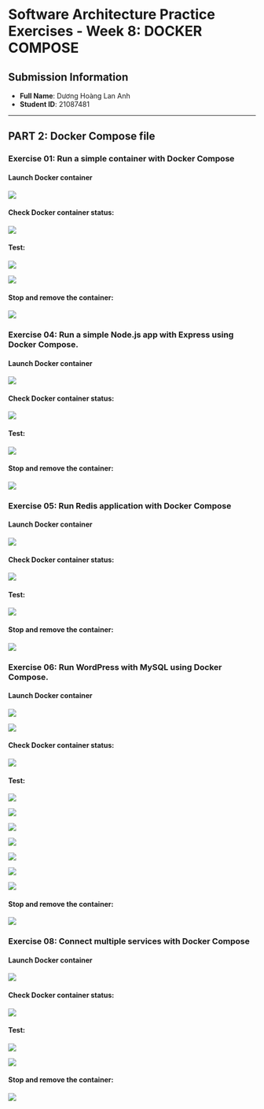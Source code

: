 # Software Architecture Practice Exercises - Week 8: DOCKER COMPOSE

## Submission Information

- **Full Name**: Dương Hoàng Lan Anh
- **Student ID**: 21087481

---

## PART 2: Docker Compose file

### Exercise 01: Run a simple container with Docker Compose

#### Launch Docker container

![](proof_images/Part02_Ex01_Nginx_DockerComposeUp.png)

#### Check Docker container status:

![](proof_images/Part02_Ex01_Nginx_DockerComposePS.png)

#### Test:

![](proof_images/Part02_Ex01_Nginx_Test_1.png)

![](proof_images/Part02_Ex01_Nginx_Test_2.png)

#### Stop and remove the container:

![](proof_images/Part02_Ex01_Nginx_DockerComposeDown.png)

### Exercise 04: Run a simple Node.js app with Express using Docker Compose.

#### Launch Docker container

![](proof_images/Part02_Ex04_NodeJS_DockerComposeUpBuild.png)

#### Check Docker container status:

![](proof_images/Part02_Ex04_NodeJS_DockerComposePS.png)

#### Test:

![](proof_images/Part02_Ex04_NodeJS_Test.png)

#### Stop and remove the container:

![](proof_images/Part02_Ex04_NodeJS_DockerComposeDown.png)

### Exercise 05: Run Redis application with Docker Compose

#### Launch Docker container

![](proof_images/Part02_Ex05_Redis_DockerComposeUp.png)

#### Check Docker container status:

![](proof_images/Part02_Ex05_Redis_DockerComposePS.png)

#### Test:

![](proof_images/Part02_Ex05_Redis_Test.png)

#### Stop and remove the container:

![](proof_images/Part02_Ex05_Redis_DockerComposeDown.png)

### Exercise 06: Run WordPress with MySQL using Docker Compose.

#### Launch Docker container

![](proof_images/Part02_Ex06_Wordpress_MySQL_DockerComposeUp_1.png)

![](proof_images/Part02_Ex06_Wordpress_MySQL_DockerComposeUp_2.png)

#### Check Docker container status:

![](proof_images/Part02_Ex06_Wordpress_MySQL_DockerComposePS.png)

#### Test:

![](proof_images/Part02_Ex06_Wordpress_MySQL_Test_1.png)

![](proof_images/Part02_Ex06_Wordpress_MySQL_Test_2.png)

![](proof_images/Part02_Ex06_Wordpress_MySQL_Test_3.png)

![](proof_images/Part02_Ex06_Wordpress_MySQL_Test_4.png)

![](proof_images/Part02_Ex06_Wordpress_MySQL_Test_5.png)

![](proof_images/Part02_Ex06_Wordpress_MySQL_Test_6.png)

![](proof_images/Part02_Ex06_Wordpress_MySQL_Test_7.png)

#### Stop and remove the container:

![](proof_images/Part02_Ex08_MultiServices_DockerComposeDown.png)

### Exercise 08: Connect multiple services with Docker Compose

#### Launch Docker container

![](proof_images/Part02_Ex08_MultiServices_DockerComposeUp.png)

#### Check Docker container status:

![](proof_images/Part02_Ex08_MultiServices_DockerComposePS.png)

#### Test:

![](proof_images/Part02_Ex08_MultiServices_Test_1.png)

![](proof_images/Part02_Ex08_MultiServices_Test_2.png)

#### Stop and remove the container:

![](proof_images/Part02_Ex08_MultiServices_DockerComposeDown.png)
